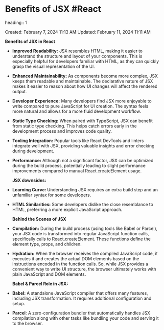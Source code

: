 # Benefits of JSX #React 
heading:: 1

Created: February 7, 2024 11:13 AM
Updated: February 11, 2024 11:11 AM

**Benefits of JSX in React**
- **Improved Readability:** JSX resembles HTML, making it easier to understand the structure and layout of your components. This is especially helpful for developers familiar with HTML, as they can quickly grasp the visual representation of the UI.
- **Enhanced Maintainability:** As components become more complex, JSX keeps them readable and maintainable. The declarative nature of JSX makes it easier to reason about how UI changes will affect the rendered output.
- **Developer Experience:** Many developers find JSX more enjoyable to write compared to pure JavaScript for UI creation. The syntax feels more natural and allows for a more fluid development workflow.
- **Static Type Checking:** When paired with TypeScript, JSX can benefit from static type checking. This helps catch errors early in the development process and improves code quality.
- **Tooling Integration:** Popular tools like React DevTools and linters integrate well with JSX, providing valuable insights and error checking during development.
- **Performance:** Although not a significant factor, JSX can be optimized during the build process, potentially leading to slight performance improvements compared to manual React.createElement usage.
  
  **JSX downsides:**
- **Learning Curve:** Understanding JSX requires an extra build step and an unfamiliar syntax for some developers.
- **HTML Similarities:** Some developers dislike the close resemblance to HTML, preferring a more explicit JavaScript approach.
  
  **Behind the Scenes of JSX**
- **Compilation:** During the build process (using tools like Babel or Parcel), your JSX code is transformed into regular JavaScript function calls, specifically calls to React.createElement. These functions define the element type, props, and children.
- **Hydration:** When the browser receives the compiled JavaScript code, it executes it and creates the actual DOM elements based on the instructions encoded in the function calls. So, while JSX provides a convenient way to write UI structure, the browser ultimately works with plain JavaScript and DOM elements.
  
  **Babel & Parcel Role in JSX:**
- **Babel:** A standalone JavaScript compiler that offers many features, including JSX transformation. It requires additional configuration and setup.
- **Parcel:** A zero-configuration bundler that automatically handles JSX compilation along with other tasks like bundling your code and serving it to the browser.
